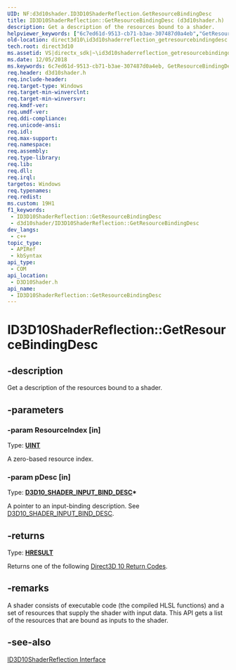 ```yaml
---
UID: NF:d3d10shader.ID3D10ShaderReflection.GetResourceBindingDesc
title: ID3D10ShaderReflection::GetResourceBindingDesc (d3d10shader.h)
description: Get a description of the resources bound to a shader.
helpviewer_keywords: ["6c7ed61d-9513-cb71-b3ae-307487d0a4eb","GetResourceBindingDesc","GetResourceBindingDesc method [Direct3D 10]","GetResourceBindingDesc method [Direct3D 10]","ID3D10ShaderReflection interface","ID3D10ShaderReflection interface [Direct3D 10]","GetResourceBindingDesc method","ID3D10ShaderReflection.GetResourceBindingDesc","ID3D10ShaderReflection::GetResourceBindingDesc","d3d10shader/ID3D10ShaderReflection::GetResourceBindingDesc","direct3d10.id3d10shaderreflection_getresourcebindingdesc"]
old-location: direct3d10\id3d10shaderreflection_getresourcebindingdesc.htm
tech.root: direct3d10
ms.assetid: VS|directx_sdk|~\id3d10shaderreflection_getresourcebindingdesc.htm
ms.date: 12/05/2018
ms.keywords: 6c7ed61d-9513-cb71-b3ae-307487d0a4eb, GetResourceBindingDesc, GetResourceBindingDesc method [Direct3D 10], GetResourceBindingDesc method [Direct3D 10],ID3D10ShaderReflection interface, ID3D10ShaderReflection interface [Direct3D 10],GetResourceBindingDesc method, ID3D10ShaderReflection.GetResourceBindingDesc, ID3D10ShaderReflection::GetResourceBindingDesc, d3d10shader/ID3D10ShaderReflection::GetResourceBindingDesc, direct3d10.id3d10shaderreflection_getresourcebindingdesc
req.header: d3d10shader.h
req.include-header: 
req.target-type: Windows
req.target-min-winverclnt: 
req.target-min-winversvr: 
req.kmdf-ver: 
req.umdf-ver: 
req.ddi-compliance: 
req.unicode-ansi: 
req.idl: 
req.max-support: 
req.namespace: 
req.assembly: 
req.type-library: 
req.lib: 
req.dll: 
req.irql: 
targetos: Windows
req.typenames: 
req.redist: 
ms.custom: 19H1
f1_keywords:
 - ID3D10ShaderReflection::GetResourceBindingDesc
 - d3d10shader/ID3D10ShaderReflection::GetResourceBindingDesc
dev_langs:
 - c++
topic_type:
 - APIRef
 - kbSyntax
api_type:
 - COM
api_location:
 - D3D10Shader.h
api_name:
 - ID3D10ShaderReflection::GetResourceBindingDesc
---
```


# ID3D10ShaderReflection::GetResourceBindingDesc


## -description

Get a description of the resources bound to a shader.

## -parameters

### -param ResourceIndex [in]

Type: <b><a href="/windows/desktop/WinProg/windows-data-types">UINT</a></b>

A zero-based resource index.

### -param pDesc [in]

Type: <b><a href="/windows/win32/api/d3d10shader/ns-d3d10shader-d3d10_shader_input_bind_desc">D3D10_SHADER_INPUT_BIND_DESC</a>*</b>

A pointer to an input-binding description. See <a href="/windows/win32/api/d3d10shader/ns-d3d10shader-d3d10_shader_input_bind_desc">D3D10_SHADER_INPUT_BIND_DESC</a>.

## -returns

Type: <b><a href="/windows/win32/com/structure-of-com-error-codes">HRESULT</a></b>

Returns one of the following <a href="/windows/desktop/direct3d10/d3d10-graphics-reference-returnvalues">Direct3D 10 Return Codes</a>.

## -remarks

A shader consists of executable code (the compiled HLSL functions) and a set of resources that supply the shader with input data. This API gets a list of the resources that are bound as inputs to the shader.

## -see-also

<a href="/windows/desktop/api/d3d10shader/nn-d3d10shader-id3d10shaderreflection">ID3D10ShaderReflection Interface</a>

